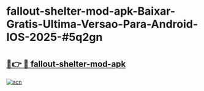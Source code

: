 # fallout-shelter-mod-apk-Baixar-Gratis-Ultima-Versao-Para-Android-IOS-2025-#5q2gn

# <h2><a href="https://ainizakaria.my?title=fallout-shelter-mod-apk&ref=24M">🔗👉 🔴 fallout-shelter-mod-apk</a></h2>

[![acn](https://github.com/user-attachments/assets/0f9c940e-d8b0-45ae-aac7-cd30a18b3e1c)](https://ainizakaria.my?title=fallout-shelter-mod-apk&ref=24M)


